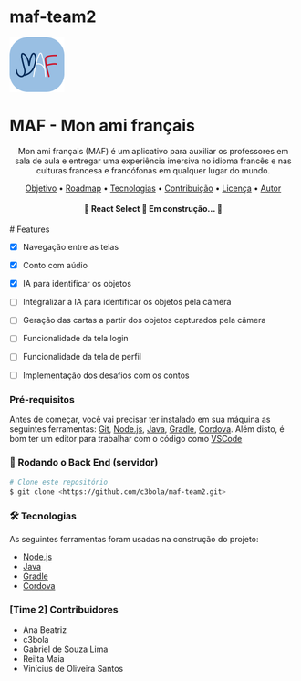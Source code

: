 # maf-team2
<img src="logo.png"/>
<h1>MAF - Mon ami français</h1>
<p align="center">Mon ami français (MAF) é um aplicativo para auxiliar os professores em sala de aula e entregar uma experiência imersiva  no idioma francês e nas culturas francesa e francófonas em qualquer lugar do mundo.</p>
<p align="center">
 <a href="#objetivo">Objetivo</a> •
 <a href="#roadmap">Roadmap</a> • 
 <a href="#tecnologias">Tecnologias</a> • 
 <a href="#contribuicao">Contribuição</a> • 
 <a href="#licenc-a">Licença</a> • 
 <a href="#autor">Autor</a>
</p>

<h4 align="center"> 
    🚧  React Select 🚀 Em construção...  🚧
</h4>
# Features

- [x] Navegação entre as telas
- [x] Conto com aúdio
- [x] IA para identificar os objetos
- [ ] Integralizar a IA para identificar os objetos pela câmera
- [ ] Geração das cartas a partir dos objetos capturados pela câmera
- [ ] Funcionalidade da tela login
- [ ] Funcionalidade da tela de perfil
- [ ] Implementação dos desafios com os contos


### Pré-requisitos

Antes de começar, você vai precisar ter instalado em sua máquina as seguintes ferramentas:
[Git](https://git-scm.com), [Node.js](https://nodejs.org/en/), [Java](https://www.java.com/pt-BR/), [Gradle](https://gradle.org/), [Cordova](https://cordova.apache.org/).
Além disto, é bom ter um editor para trabalhar com o código como [VSCode](https://code.visualstudio.com/)

### 🎲 Rodando o Back End (servidor)

```bash
# Clone este repositório
$ git clone <https://github.com/c3bola/maf-team2.git>

```
### 🛠 Tecnologias

As seguintes ferramentas foram usadas na construção do projeto:

- [Node.js](https://nodejs.org/en/)
- [Java](https://www.java.com/pt-BR/)
- [Gradle](https://gradle.org/)
- [Cordova](https://cordova.apache.org/)

### [Time 2] Contribuidores
- Ana Beatriz 
- c3bola
- Gabriel de Souza Lima
- Reilta Maia
- Vinícius de Oliveira Santos
